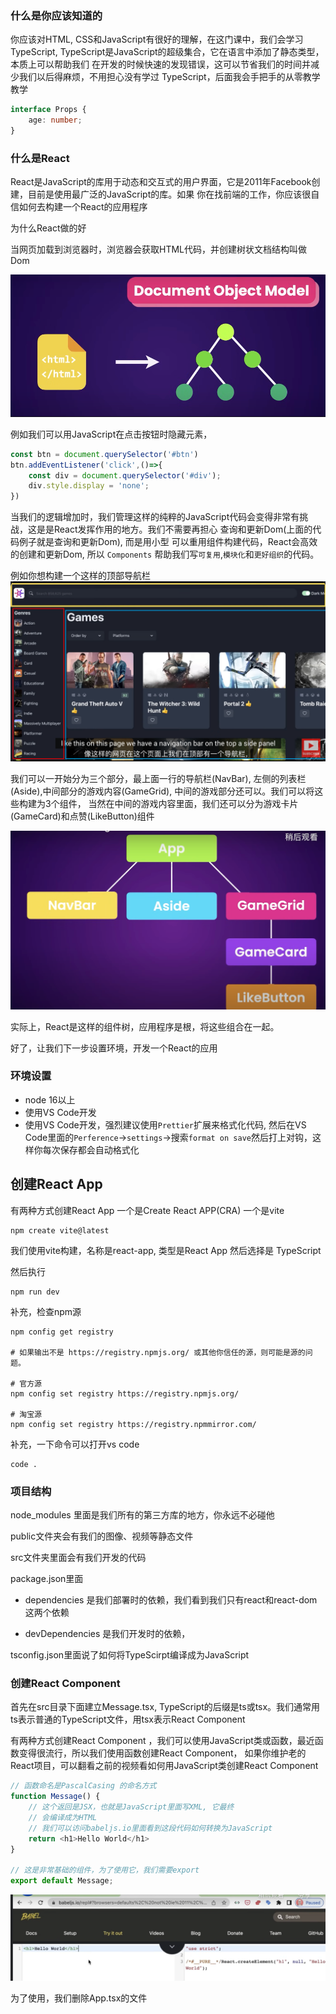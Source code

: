 ### 什么是你应该知道的
你应该对HTML, CSS和JavaScript有很好的理解，在这门课中，我们会学习TypeScript, 
TypeScript是JavaScript的超级集合，它在语言中添加了静态类型，本质上可以帮助我们
在开发的时候快速的发现错误，这可以节省我们的时间并减少我们以后得麻烦，不用担心没有学过
TypeScript，后面我会手把手的从零教学教学

```typescript
interface Props {
    age: number;
}
```

### 什么是React
React是JavaScript的库用于动态和交互式的用户界面，它是2011年Facebook创建，目前是使用最广泛的JavaScript的库。如果
你在找前端的工作，你应该很自信如何去构建一个React的应用程序

为什么React做的好

当网页加载到浏览器时，浏览器会获取HTML代码，并创建树状文档结构叫做Dom

![alt text](image.png)

例如我们可以用JavaScript在点击按钮时隐藏元素，
```JavaScript
const btn = document.querySelector('#btn')
btn.addEventListener('click',()=>{
    const div = document.querySelector('#div');
    div.style.display = 'none';
})
```
当我们的逻辑增加时，我们管理这样的纯粹的JavaScript代码会变得非常有挑战，这是是React发挥作用的地方。我们不需要再担心
查询和更新Dom(上面的代码例子就是查询和更新Dom), 而是用小型
可以重用组件构建代码，React会高效的创建和更新Dom, 所以
`Components` 帮助我们写`可复用`,`模块化`和`更好组织`的代码。

例如你想构建一个这样的顶部导航栏
![alt text](image-1.png)

我们可以一开始分为三个部分，最上面一行的导航栏(NavBar),
左侧的列表栏(Aside),中间部分的游戏内容(GameGrid),
中间的游戏部分还可以。我们可以将这些构建为3个组件，
当然在中间的游戏内容里面，我们还可以分为游戏卡片(GameCard)和点赞(LikeButton)组件

![alt text](image-2.png)

实际上，React是这样的组件树，应用程序是根，将这些组合在一起。

好了，让我们下一步设置环境，开发一个React的应用

### 环境设置
* node 16以上
* 使用VS Code开发
* 使用VS Code开发，强烈建议使用`Prettier`扩展来格式化代码, 然后在VS Code里面的`Perference`->`settings`->搜索`format on save`然后打上对钩，这样你每次保存都会自动格式化


## 创建React App
有两种方式创建React App 一个是Create React APP(CRA) 一个是vite
```
npm create vite@latest
```
我们使用vite构建，名称是react-app, 类型是React App 然后选择是 TypeScript

然后执行
```
npm run dev
```

补充，检查npm源
```
npm config get registry

# 如果输出不是 https://registry.npmjs.org/ 或其他你信任的源，则可能是源的问题。

# 官方源
npm config set registry https://registry.npmjs.org/

# 淘宝源
npm config set registry https://registry.npmmirror.com/
```

补充，一下命令可以打开vs code
```
code .
```

### 项目结构
node_modules 里面是我们所有的第三方库的地方，你永远不必碰他

public文件夹会有我们的图像、视频等静态文件

src文件夹里面会有我们开发的代码

package.json里面

* dependencies 是我们部署时的依赖，我们看到我们只有react和react-dom这两个依赖

* devDependencies 是我们开发时的依赖，

tsconfig.json里面说了如何将TypeScirpt编译成为JavaScript

### 创建React Component
首先在src目录下面建立Message.tsx, TypeScript的后缀是ts或tsx。我们通常用ts表示普通的TypeScript文件，用tsx表示React Component

有两种方式创建React Component ，我们可以使用JavaScript类或函数，最近函数变得很流行，所以我们使用函数创建React Component， 如果你维护老的React项目，可以翻看之前的视频看如何用JavaScript类创建React Component


```JavaScript
// 函数命名是PascalCasing 的命名方式
function Message() {
    // 这个返回是JSX，也就是JavaScript里面写XML, 它最终
    // 会编译成为HTML
    // 我们可以访问babeljs.io里面看到这段代码如何转换为JavaScript
    return <h1>Hello World</h1>
}

// 这是非常基础的组件，为了使用它，我们需要export
export default Message;
```

![alt text](image-3.png)

为了使用，我们删除App.tsx的文件
